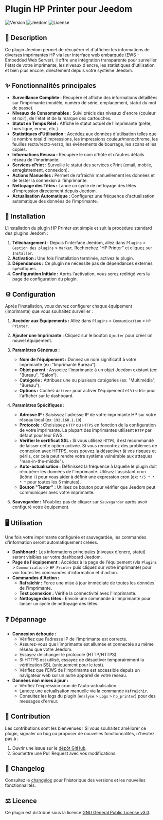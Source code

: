 # Plugin HP Printer pour Jeedom

![Version](https://img.shields.io/badge/version-0.1-blue.svg)
![Jeedom](https://img.shields.io/badge/Jeedom-4.0%2B-green.svg)
![License](https://img.shields.io/badge/license-GPL--3.0-orange.svg)

## 📄 Description
Ce plugin Jeedom permet de récupérer et d'afficher les informations de diverses imprimantes HP via leur interface web embarquée (EWS - Embedded Web Server). Il offre une intégration transparente pour surveiller l'état de votre imprimante, les niveaux d'encre, les statistiques d'utilisation et bien plus encore, directement depuis votre système Jeedom.

## ✨ Fonctionnalités principales
- **Surveillance Complète :** Récupère et affiche des informations détaillées sur l'imprimante (modèle, numéro de série, emplacement, statut du mot de passe).
- **Niveaux de Consommables :** Suivi précis des niveaux d'encre (couleur et noir), de l'état et de la marque des cartouches.
- **Statut en Temps Réel :** Affiche le statut actuel de l'imprimante (prête, hors ligne, erreur, etc.).
- **Statistiques d'Utilisation :** Accédez aux données d'utilisation telles que le nombre total d'impressions, les impressions couleur/monochrome, les feuilles recto/recto-verso, les événements de bourrage, les scans et les copies.
- **Informations Réseau :** Récupère le nom d'hôte et d'autres détails réseau de l'imprimante.
- **Services ePrint :** Surveille le statut des services ePrint (email, mobile, enregistrement, connexion).
- **Actions Manuelles :** Permet de rafraîchir manuellement les données et de tester la connexion à l'imprimante.
- **Nettoyage des Têtes :** Lance un cycle de nettoyage des têtes d'impression directement depuis Jeedom.
- **Actualisation Automatique :** Configurez une fréquence d'actualisation automatique des données de l'imprimante.

## 🚀 Installation
L'installation du plugin HP Printer est simple et suit la procédure standard des plugins Jeedom :

1.  **Téléchargement :** Depuis l'interface Jeedom, allez dans `Plugins` > `Gestion des plugins` > `Market`. Recherchez "HP Printer" et cliquez sur `Installer`.
2.  **Activation :** Une fois l'installation terminée, activez le plugin.
3.  **Dépendances :** Ce plugin ne nécessite pas de dépendances externes spécifiques.
4.  **Configuration Initiale :** Après l'activation, vous serez redirigé vers la page de configuration du plugin.

## ⚙️ Configuration
Après l'installation, vous devrez configurer chaque équipement (imprimante) que vous souhaitez surveiller :

1.  **Accéder aux Équipements :** Allez dans `Plugins` > `Communication` > `HP Printer`.
2.  **Ajouter une Imprimante :** Cliquez sur le bouton `Ajouter` pour créer un nouvel équipement.
3.  **Paramètres Généraux :**
    *   **Nom de l'équipement :** Donnez un nom significatif à votre imprimante (ex: "Imprimante Bureau").
    *   **Objet parent :** Associez l'imprimante à un objet Jeedom existant (ex: "Bureau", "Salon").
    *   **Catégorie :** Attribuez une ou plusieurs catégories (ex: "Multimédia", "Bureau").
    *   **Options :** Cochez `Activer` pour activer l'équipement et `Visible` pour l'afficher sur le dashboard.
4.  **Paramètres Spécifiques :**
    *   **Adresse IP :** Saisissez l'adresse IP de votre imprimante HP sur votre réseau local (ex: `192.168.1.10`).
    *   **Protocole :** Choisissez `HTTP` ou `HTTPS` en fonction de la configuration de votre imprimante. La plupart des imprimantes utilisent `HTTP` par défaut pour leur EWS.
    *   **Vérifier le certificat SSL :** Si vous utilisez `HTTPS`, il est recommandé de laisser cette option activée. Si vous rencontrez des problèmes de connexion avec HTTPS, vous pouvez la désactiver (à vos risques et périls, car cela peut rendre votre système vulnérable aux attaques "man-in-the-middle").
    *   **Auto-actualisation :** Définissez la fréquence à laquelle le plugin doit récupérer les données de l'imprimante. Utilisez l'assistant cron (icône `?`) pour vous aider à définir une expression cron (ex: `*/5 * * * *` pour toutes les 5 minutes).
    *   **Bouton "Tester" :** Utilisez ce bouton pour vérifier que Jeedom peut communiquer avec votre imprimante.

5.  **Sauvegarder :** N'oubliez pas de cliquer sur `Sauvegarder` après avoir configuré votre équipement.

## 🖥️ Utilisation
Une fois votre imprimante configurée et sauvegardée, les commandes d'information seront automatiquement créées.

*   **Dashboard :** Les informations principales (niveaux d'encre, statut) seront visibles sur votre dashboard Jeedom.
*   **Page de l'équipement :** Accédez à la page de l'équipement (via `Plugins` > `Communication` > `HP Printer` puis cliquez sur votre imprimante) pour voir toutes les commandes d'information et d'action.
*   **Commandes d'Action :**
    *   **Rafraîchir :** Force une mise à jour immédiate de toutes les données de l'imprimante.
    *   **Test connexion :** Vérifie la connectivité avec l'imprimante.
    *   **Nettoyage des têtes :** Envoie une commande à l'imprimante pour lancer un cycle de nettoyage des têtes.

## ❓ Dépannage
*   **Connexion échouée :**
    *   Vérifiez que l'adresse IP de l'imprimante est correcte.
    *   Assurez-vous que l'imprimante est allumée et connectée au même réseau que votre Jeedom.
    *   Essayez de changer le protocole (HTTP/HTTPS).
    *   Si HTTPS est utilisé, essayez de désactiver temporairement la vérification SSL (uniquement pour le test).
    *   Vérifiez que l'EWS de l'imprimante est accessible depuis un navigateur web sur un autre appareil de votre réseau.
*   **Données non mises à jour :**
    *   Vérifiez l'expression cron de l'auto-actualisation.
    *   Lancez une actualisation manuelle via la commande `Rafraîchir`.
    *   Consultez les logs du plugin (`Analyse` > `Logs` > `hp_printer`) pour des messages d'erreur.

## 🤝 Contribution
Les contributions sont les bienvenues ! Si vous souhaitez améliorer ce plugin, signaler un bug ou proposer de nouvelles fonctionnalités, n'hésitez pas à :
1.  Ouvrir une issue sur le [dépôt GitHub](https://github.com/votre_utilisateur/plugin-hp-printer/issues).
2.  Soumettre une Pull Request avec vos modifications.

## 📜 Changelog
Consultez le [changelog](https://doc.jeedom.com/fr_FR/plugins/home%20automation/hp_printer/changelog) pour l'historique des versions et les nouvelles fonctionnalités.

## ⚖️ Licence
Ce plugin est distribué sous la licence [GNU General Public License v3.0](https://www.gnu.org/licenses/gpl-3.0.html).
